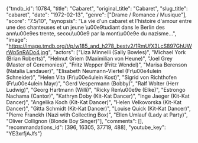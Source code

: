 {"tmdb_id": 10784, "title": "Cabaret", "original_title": "Cabaret", "slug_title": "cabaret", "date": "1972-02-13", "genre": ["Drame / Romance / Musique"], "score": "7.5/10", "synopsis": "La vie d'un cabaret et l'histoire d'amour entre une des chanteuses et un jeune \u00e9tudiant dans le Berlin des ann\u00e9es trente, secou\u00e9 par la mont\u00e9e du nazisme...", "image": "https://image.tmdb.org/t/p/w185_and_h278_bestv2/1RmUfX3LcS897GhUWrWp5nRADo4.jpg", "actors": ["Liza Minnelli (Sally Bowles)", "Michael York (Brian Roberts)", "Helmut Griem (Maximilian von Heune)", "Joel Grey (Master of Ceremonies)", "Fritz Wepper (Fritz Wendel)", "Marisa Berenson (Natalia Landauer)", "Elisabeth Neumann-Viertel (Fr\u00e4ulein Schneider)", "Helen Vita (Fr\u00e4ulein Kost)", "Sigrid von Richthofen (Fr\u00e4ulein Mayr)", "Gerd Vespermann (Bobby)", "Ralf Wolter (Herr Ludwig)", "Georg Hartmann (Willi)", "Ricky Ren\u00e9e (Elke)", "Estrongo Nachama (Cantor)", "Kathryn Doby (Kit-Kat Dancer)", "Inge Jaeger (Kit-Kat Dancer)", "Angelika Koch (Kit-Kat Dancer)", "Helen Velkovorska (Kit-Kat Dancer)", "Gitta Schmidt (Kit-Kat Dancer)", "Louise Quick (Kit-Kat Dancer)", "Pierre Franckh (Nazi with Collecting Box)", "Ellen Umlauf (Lady at Party)", "Oliver Collignon (Blonde Boy Singer)"], "comments": [], "recommandations_id": [396, 16305, 37719, 488], "youtube_key": "YE3xrfjAJfs"}